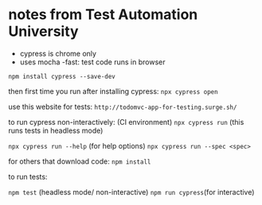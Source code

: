 # notes from Test Automation University

- cypress is chrome only
- uses mocha
  -fast: test code runs in browser

`npm install cypress --save-dev`

then first time you run after installing cypress:
`npx cypress open`

use this website for tests:
`http://todomvc-app-for-testing.surge.sh/`

to run cypress non-interactively: (CI environment)
`npx cypress run` (this runs tests in headless mode)

`npx cypress run --help` (for help options)
`npx cypress run --spec <spec>`

for others that download code:
`npm install`

to run tests:

`npm test` (headless mode/ non-interactive)
`npm run cypress`(for interactive)
